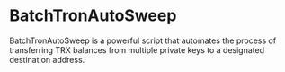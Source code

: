 # BatchTronAutoSweep
BatchTronAutoSweep is a powerful script that automates the process of transferring TRX balances from multiple private keys to a designated destination address. 
